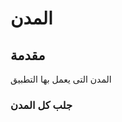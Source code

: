 # المدن

## مقدمة

المدن التى يعمل بها التطبيق



### جلب كل المدن
<api-ref title="get all towns" verb="get" route="/api/towns" :response-codes="[200]">
    <template v-slot:description>
    المدن  
    </template>
     <template v-slot:headers>
        <api-ref-item name="accept-language" :required="false" type="string" example="application/json">
            accept language (ar, en ,tr)
        </api-ref-item>
        <api-ref-item name="Bearer Token" :required="true" type="string" example="application/json">
            Accept json responses
        </api-ref-item>
    </template>
    <template v-slot:200>
        <pre>
{
    "towns": []
}
        </pre>
    </template>

</api-ref>
